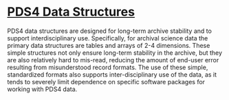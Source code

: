 # [PDS4 Data Structures](http://sbndev.astro.umd.edu/wiki/PDS4_Data_Structures)  

PDS4 data structures are designed for long-term archive stability and to support interdisciplinary use. Specifically, for archival science data the primary data structures are tables and arrays of 2-4 dimensions. These simple structures not only ensure long-term stability in the archive, but they are also relatively hard to mis-read, reducing the amount of end-user error resulting from misunderstood record formats. The use of these simple, standardized formats also supports inter-disciplinary use of the data, as it tends to severely limit dependence on specific software packages for working with PDS4 data.  